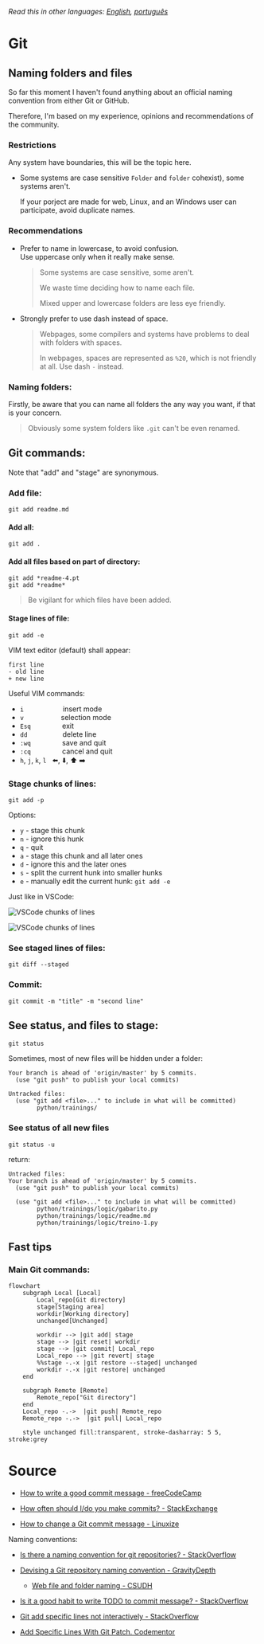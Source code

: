 *Read this in other languages: [English](readme.md), [português](readme.pt.md)*

# Git

## Naming folders and files

So far this moment I haven't found anything about an official naming convention from either Git or GitHub.

Therefore, I'm based on my experience, opinions and recommendations of the community.

### Restrictions

Any system have boundaries, this will be the topic here.

* Some systems are case sensitive `Folder` and `folder` cohexist), some systems aren't.

  If your porject are made for web, Linux, and an Windows user can participate, avoid duplicate names.

### Recommendations

* Prefer to name in lowercase, to avoid confusion.  
  Use uppercase only when it really make sense.
    > Some systems are case sensitive, some aren't.
    >
    > We waste time deciding how to name each file.
    >
    > Mixed upper and lowercase folders are less eye friendly.

* Strongly prefer to use dash instead of space.

  > Webpages, some compilers and systems have problems to deal with folders with spaces.
  >
  > In webpages, spaces are represented as `%20`, which is not friendly at all. Use dash `-` instead.

### Naming folders:

Firstly, be aware that you can name all folders the any way you want, if that is your concern.

> Obviously some system folders like `.git` can't be even renamed.

## Git commands:

Note that "add" and "stage" are synonymous.

### Add file:

```git
git add readme.md
```

#### Add all:

```git
git add .
```

#### Add all files based on part of directory:

```git
git add *readme-4.pt
git add *readme*
```

> Be vigilant for which files have been added.

#### Stage lines of file:

```git
git add -e
```

VIM text editor (default) shall appear:

```git
first line
- old line
+ new line
```

Useful VIM commands:

* `i` &nbsp; &nbsp; &nbsp; &nbsp; &nbsp; &nbsp; &nbsp; &nbsp; &nbsp; &nbsp;insert mode
* `v`  &nbsp; &nbsp; &nbsp; &nbsp; &nbsp; &nbsp; &nbsp; &nbsp; &nbsp; selection mode
* `Esq` &nbsp; &nbsp; &nbsp; &nbsp; &nbsp; &nbsp; &nbsp; &nbsp;exit
* `dd` &nbsp; &nbsp; &nbsp; &nbsp; &nbsp; &nbsp; &nbsp; &nbsp; &nbsp;delete line
* `:wq` &nbsp; &nbsp; &nbsp; &nbsp; &nbsp; &nbsp; &nbsp; &nbsp;save and quit
* `:cq` &nbsp; &nbsp; &nbsp; &nbsp; &nbsp; &nbsp; &nbsp; &nbsp;cancel and quit
* `h`, `j`, `k`, `l` &nbsp; :arrow_left:, :arrow_down:, :arrow_up: :arrow_right:

### Stage chunks of lines:

```git
git add -p
```

Options:

* `y` - stage this chunk
* `n` - ignore this hunk
* `q` - quit
* `a` - stage this chunk and all later ones
* `d` - ignore this and the later ones
* `s` - split the current hunk into smaller hunks
* `e` - manually edit the current hunk: `git add -e`

Just like in VSCode:

![VSCode chunks of lines](img/git-vscode-chunk-lines.png)

![VSCode chunks of lines](img/git-vscode-chunk-lines-options.png)

### See staged lines of files:

```git
git diff --staged
```

### Commit:

```git
git commit -m "title" -m "second line"
```

## See status, and files to stage:

```git
git status
```

Sometimes, most of new files will be hidden under a folder:

```git
Your branch is ahead of 'origin/master' by 5 commits.
  (use "git push" to publish your local commits)

Untracked files:
  (use "git add <file>..." to include in what will be committed)
        python/trainings/
```

### See status of all new files

```git
git status -u
```

return:

```git
Untracked files:
Your branch is ahead of 'origin/master' by 5 commits.
  (use "git push" to publish your local commits)

  (use "git add <file>..." to include in what will be committed)
        python/trainings/logic/gabarito.py
        python/trainings/logic/readme.md
        python/trainings/logic/treino-1.py
```

## Fast tips

### Main Git commands:

```mermaid
flowchart
    subgraph Local [Local]
        Local_repo[Git directory]
        stage[Staging area]
        workdir[Working directory]
        unchanged[Unchanged]

        workdir --> |git add| stage
        stage --> |git reset| workdir
        stage --> |git commit| Local_repo
        Local_repo --> |git revert| stage
        %%stage -.-x |git restore --staged| unchanged
        workdir -.-x |git restore| unchanged
    end

    subgraph Remote [Remote]
        Remote_repo["Git directory"]
    end
    Local_repo -.->  |git push| Remote_repo
    Remote_repo -.->  |git pull| Local_repo

    style unchanged fill:transparent, stroke-dasharray: 5 5, stroke:grey
```

# Source

* [How to write a good commit message - freeCodeCamp](https://www.freecodecamp.org/news/a-beginners-guide-to-git-how-to-write-a-good-commit-message/)

* [How often should I/do you make commits? - StackExchange](https://softwareengineering.stackexchange.com/questions/74764/how-often-should-i-do-you-make-commits)

* [How to change a Git commit message - Linuxize](https://linuxize.com/post/change-git-commit-message/)

Naming conventions:

* [Is there a naming convention for git repositories? - StackOverflow](https://stackoverflow.com/questions/11947587/is-there-a-naming-convention-for-git-repositories)

* [Devising a Git repository  naming convention - GravityDepth](https://gravitydept.com/blog/devising-a-git-repository-naming-convention)

  * [Web file and folder naming - CSUDH](https://www.csudh.edu/web-services/web-standards/file-folder-naming/)

* [Is it a good habit to write TODO to commit message? - StackOverflow](https://stackoverflow.com/questions/51260140/is-it-a-good-habit-to-write-todo-to-commit-message)

* [Git add specific lines not interactively - StackOverflow](https://stackoverflow.com/questions/50627024/git-add-specific-lines-not-interactively)

* [Add Specific Lines With Git Patch. Codementor](https://www.codementor.io/@maksimivanov/add-specific-lines-with-git-patch-eais7k69j)